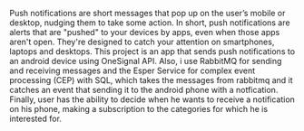 Push notifications are short messages that pop up on the user’s mobile or desktop, nudging them to take some action. In short, push notifications are alerts that are "pushed" to your devices by apps, even when those apps aren't open. They're designed to catch your attention on smartphones, laptops and desktops. This project is an app that sends push notifications to an android device using OneSignal API. Also, i use RabbitMQ for sending and receiving messages and the Esper Service for complex event processing (CEP) with SQL, which takes the messages from rabbitmq and it catches an event that sending it to the android phone with a notfication. Finally, user has the ability to decide when he wants to receive a notification on his phone, making a subscription to the categories for which he is interested for.
